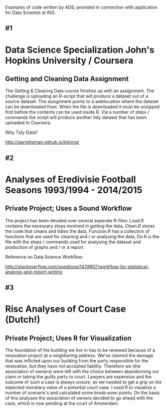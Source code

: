 Examples of code written by ADS; provided in connection with application for Data Scientist at ING.


## #1

# Data Science Specialization John's Hopkins University / Coursera

## Getting and Cleaning Data Assignment

The Getting & Cleaning Data course finishes up with an assignment. The challenge is uploading an R-script that will produce a dataset out of a source dataset. The assignment points to a weblocation where the dataset can be downloaded from. When the file is downloaded it must be unzipped first before the contents can be used inside R. Via a number of steps / commands the script will produce another tidy dataset that has been uploaded to Coursera.

Why Tidy Data?

http://garrettgman.github.io/tidying/


## #2

# Analyses of Eredivisie Football Seasons 1993/1994 - 2014/2015

## Private Project; Uses a Sound Workflow

The project has been devided over several seperate R-files: Load.R contains the necessary steps involved in getting the data, Clean.R stores the code that cleans and tidies the data, Function.R has a collection of functions that are used for cleaning and / or analysing the data, Do.R is the file with the steps / commands used for analysing the dataset and production of graphs and / or a report.

Reference on Data Science Workflow:

http://stackoverflow.com/questions/1429907/workflow-for-statistical-analysis-and-report-writing

## #3

# Risc Analyses of Court Case (Dutch!)

## Private Project; Uses R for Visualization

The foundation of the building we live in has to be renewed because of a renovation project at a neighboring address. We've claimed the damage that was inflicted upon our building from the party responsible for the renovation, but they have not accepted liability. Therefore we (the association of owners) were left with the choice between abandonning our claim or taking the guilty party to court. Lawyers are expensive and the outcome of such a case is always unsure, so we needed to get a grip on the expected monetary value of a potential court case. I used R to visualize a number of scenario's and calculated some break-even points. On the basis of this analyses the association of owners decided to go ahead with the case, which is now pending at the court of Amsterdam.
